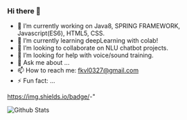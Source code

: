 ### Hi there 👋

<!--
**fkvl0327/fkvl0327** is a ✨ _special_ ✨ repository because its `README.md` (this file) appears on your GitHub profile.-->

- 🔭 I’m currently working on Java8, SPRING FRAMEWORK, Javascript(ES6), HTML5, CSS.
- 🌱 I’m currently learning deepLearning with colab!
- 👯 I’m looking to collaborate on NLU chatbot projects.
- 🤔 I’m looking for help with voice/sound training.
- 💬 Ask me about ...
- 📫 How to reach me: fkvl0327@gmail.com
- ⚡ Fun fact: ...

https://img.shields.io/badge/<JAVA>-<BLUE>"

![Github Stats](https://github-readme-stats.vercel.app/api?username=fkvl0327&show_icons=true)
